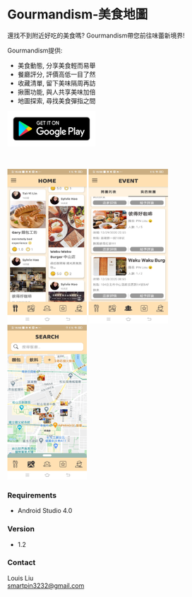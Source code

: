 # Gourmandism-美食地圖
還找不到附近好吃的美食嗎? Gourmandism帶您前往味蕾新境界!

Gourmandism提供:
- 美食動態, 分享美食輕而易舉
- 餐廳評分, 評價高低一目了然
- 收藏清單, 留下美味隔周再訪
- 揪團功能, 與人共享美味加倍
- 地圖探索, 尋找美食彈指之間

<a href="https://play.google.com/store/apps/details?id=com.louis.gourmandism"><img width="200" height="80" src=https://github.com/smartpin3232/Gourmandism/blob/master/Google%20Play%20.png/></a>

<br></br>
<img width="180" height="350" src=畫面2.jpg/>
<img width="180" height="350" src=畫面1.jpg/>
<img width="180" height="350" src=畫面3.jpg/>

### Requirements
- Android Studio 4.0

### Version
- 1.2

### Contact
Louis Liu <br>
smartpin3232@gmail.com
